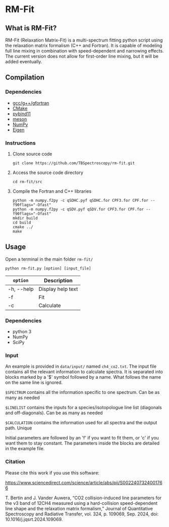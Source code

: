 # RM-Fit

What is RM-Fit?
---------------

RM-Fit (Relaxation Matrix-Fit) is a multi-spectrum fitting python script using the relaxation matrix formalism (C++ and Fortran). It is capable of modeling full line mixing in combination with speed-dependent and narrowing effects. The current version does not allow for first-order line mixing, but it will be added eventually.

Compilation
-----------
### Dependencies

- [gcc/g++/gfortran](https://gcc.gnu.org/)
- [CMake](https://cmake.org/)
- [pybind11](https://github.com/pybind/pybind11)
- [meson](https://mesonbuild.com/)
- [NumPy](https://numpy.org/)
- [Eigen](https://eigen.tuxfamily.org)

### Instructions

1. Clone source code
    ```
    git clone https://github.com/TBSpectroscopy/rm-fit.git
    ```

2. Access the source code directory
    ```
    cd rm-fit/src
    ```

3. Compile the Fortran and C++ libraries
    ```
    python -m numpy.f2py -c qSDHC.pyf qSDHC.for CPF3.for CPF.for --f90flags="-Ofast"
    python -m numpy.f2py -c qSDV.pyf qSDV.for CPF3.for CPF.for --f90flags="-Ofast"
    mkdir build
    cd build
    cmake ../
    make
    ```

Usage
-----

Open a terminal in the main folder `rm-fit/`

```
python rm-fit.py [option] [input_file]
```

| `option` | Description |
|---|---|
| -h, --help | Display help text|
| -f | Fit |
| -c | Calculate |

### Dependencies

- python 3
- NumPy
- SciPy

### Input

An example is provided in `data/input/` named `ch4_co2.txt`. The input file contains all the relevant information to calculate spectra. It is separated into blocks marked by a '$' symbol followed by a name. What follows the name on the same line is ignored.

`$SPECTRUM` contains all the information specific to one spectrum. Can be as many as needed

`$LINELIST` contains the inputs for a species/isotopologue line list (diagonals and off-diagonals). Can be as many as needed

`$CALCULATION` contains the information used for all spectra and the output path. Unique

 Initial parameters are followed by an 'f' if you want to fit them, or 'c' if you want them to stay constant. The parameters inside the blocks are detailed in the example file.

 ### Citation

 Please cite this work if you use this software:

 https://www.sciencedirect.com/science/article/abs/pii/S0022407324001766

T. Bertin and J. Vander Auwera, “CO2 collision-induced line parameters for the ν3 band of 12CH4 measured using a hard-collision speed-dependent line shape and the relaxation matrix formalism,” Journal of Quantitative Spectroscopy and Radiative Transfer, vol. 324, p. 109069, Sep. 2024, doi: 10.1016/j.jqsrt.2024.109069.

